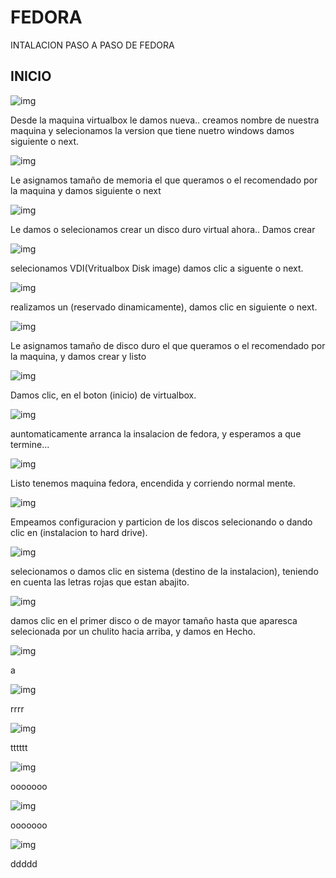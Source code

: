 # FEDORA
INTALACION PASO A PASO DE FEDORA

## INICIO 
![img](imagen_fedora/imag1.1.jpeg)

Desde la maquina virtualbox le damos nueva.. 
creamos nombre de nuestra maquina 
y selecionamos la version que tiene nuetro windows 
damos siguiente o next.

![img](imagen_fedora/imag2.jpeg)

Le asignamos tamaño de memoria el que queramos o el recomendado por la maquina
y damos siguiente o next

![img](imagen_fedora/imag3.jpeg)

Le damos o selecionamos crear un disco duro virtual ahora.. Damos crear

![img](imagen_fedora/imag4.jpeg)

selecionamos VDI(Vritualbox Disk image) damos clic a siguente o next.

![img](imagen_fedora/imag5.jpeg)

realizamos un (reservado dinamicamente), damos clic en siguiente o next.

![img](imagen_fedora/imag6.jpeg)

Le asignamos tamaño de disco duro el que queramos o el recomendado por la maquina,
y damos crear y listo 

![img](imagen_fedora/imag7.jpeg)

Damos clic, en el boton (inicio) de virtualbox.  

![img](imagen_fedora/imag8.jpeg)

auntomaticamente arranca la insalacion de fedora, y esperamos a que termine...

![img](imagen_fedora/imag9.jpeg)

Listo tenemos maquina fedora, encendida y corriendo normal mente.

![img](imagen_fedora/imag9.1.jpeg)

Empeamos configuracion y particion de los discos selecionando o dando clic en (instalacion to hard drive).

![img](imagen_fedora/imag9.2.jpeg)

selecionamos o damos clic en sistema (destino de la instalacion), teniendo en cuenta las letras rojas que estan abajito.

![img](imagen_fedora/imag9.3.jpeg)

damos clic en el primer disco o de mayor tamaño hasta que aparesca selecionada por un chulito hacia arriba, y damos en Hecho.

![img](imagen_fedora/imag9.4.jpeg)

a

![img](imagen_fedora/imag9.5.jpeg)

rrrr

![img](imagen_fedora/imag9.6.jpeg)

tttttt

![img](imagen_fedora/imag9.7.jpeg)

ooooooo

![img](imagen_fedora/imag9.8.jpeg)

ooooooo

![img](imagen_fedora/imag10.jpeg)

ddddd
